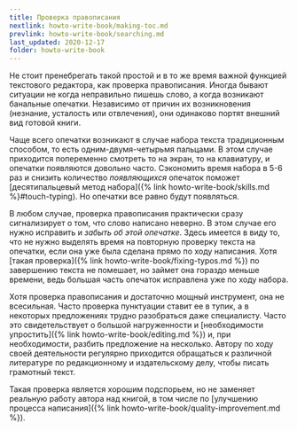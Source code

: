 ```yaml
---
title: Проверка правописания
nextlink: howto-write-book/making-toc.md
prevlink: howto-write-book/searching.md
last_updated: 2020-12-17
folder: howto-write-book
---
```


Не стоит пренебрегать такой простой и в то же время важной функцией
текстового редактора, как проверка правописания.  Иногда бывают
ситуации не когда неправильно пишешь слово, а когда возникают
банальные опечатки.  Независимо от причин их возникновения (незнание,
усталость или отвлечения), они одинаково портят внешний вид готовой
книги.

Чаще всего опечатки возникают в случае набора текста традиционным
способом, то есть одним-двумя-четырьмя пальцами.  В этом случае
приходится попеременно смотреть то на экран, то на клавиатуру, и
опечатки появляются довольно часто.  Сэкономить время набора в 5-6 раз
и снизить количество *появляющихся* опечаток поможет [десятипальцевый
метод набора]({% link howto-write-book/skills.md %}#touch-typing).  Но
опечатки все равно будут появляться.

В любом случае, проверка правописания практически сразу сигнализирует
о том, что слово написано неверно.  В этом случае его нужно исправить
и *забыть об этой опечатке*.  Здесь имеется в виду то, что не нужно
выделять время на повторную проверку текста на опечатки, если она уже
была сделана прямо по ходу написания.  Хотя [такая проверка]({% link
howto-write-book/fixing-typos.md %}) по завершению текста не помешает,
но займет она гораздо меньше времени, ведь большая часть опечаток
исправлена уже по ходу набора.

Хотя проверка правописания и достаточно мощный инструмент, она не
всесильная.  Часто проверка пунктуации ставит ее в тупик, а в
некоторых предложениях трудно разобраться даже специалисту.  Часто это
свидетельствует о большой нагруженности и [необходимости упростить]({%
link howto-write-book/editing.md %}) и, при необходимости, разбить
предложение на несколько.  Автору по ходу своей деятельности регулярно
приходится обращаться к различной литературе по редакционному и
издательскому делу, чтобы писать грамотный текст.

Такая проверка является хорошим подспорьем, но не заменяет реальную
работу автора над книгой, в том числе по [улучшению процесса
написания]({% link howto-write-book/quality-improvement.md %}).
